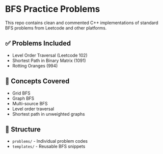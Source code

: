 # BFS Practice Problems

This repo contains clean and commented C++ implementations of standard BFS problems from Leetcode and other platforms.

## ✅ Problems Included
- Level Order Traversal (Leetcode 102)
- Shortest Path in Binary Matrix (1091)
- Rotting Oranges (994)

## 🧠 Concepts Covered
- Grid BFS
- Graph BFS
- Multi-source BFS
- Level order traversal
- Shortest path in unweighted graphs

## 📁 Structure
- `problems/` - Individual problem codes
- `templates/` - Reusable BFS snippets